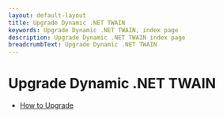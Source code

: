 ```yaml
---
layout: default-layout
title: Upgrade Dynamic .NET TWAIN
keywords: Upgrade Dynamic .NET TWAIN, index page
description: Upgrade Dynamic .NET TWAIN index page
breadcrumbText: Upgrade Dynamic .NET TWAIN
---
```



# Upgrade Dynamic .NET TWAIN

- [How to Upgrade](how-to-upgrade.md)

